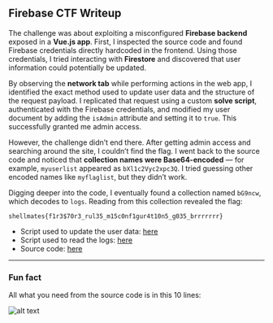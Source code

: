 ## Firebase CTF Writeup

The challenge was about exploiting a misconfigured **Firebase backend** exposed in a **Vue.js app**. First, I inspected the source code and found Firebase credentials directly hardcoded in the frontend. Using those credentials, I tried interacting with **Firestore** and discovered that user information could potentially be updated.

By observing the **network tab** while performing actions in the web app, I identified the exact method used to update user data and the structure of the request payload. I replicated that request using a custom **solve script**, authenticated with the Firebase credentials, and modified my user document by adding the `isAdmin` attribute and setting it to `true`. This successfully granted me admin access.

However, the challenge didn’t end there. After getting admin access and searching around the site, I couldn’t find the flag. I went back to the source code and noticed that **collection names were Base64-encoded** — for example, `myuserlist` appeared as `bXl1c2Vyc2xpc3Q`. I tried guessing other encoded names like `myflaglist`, but they didn’t work.

Digging deeper into the code, I eventually found a collection named `bG9ncw`, which decodes to `logs`. Reading from this collection revealed the flag:

```shellmates{f1r3$70r3_rul35_m15c0nf1gur4t10n5_g035_brrrrrrr}```



- Script used to update the user data: [here](./update.js)  
- Script used to read the logs: [here](./read_logs.js)  
- Source code: [here](./app.js)

---

### Fun fact

All what you need from the source code is in this 10 lines:

![alt text](image.png)